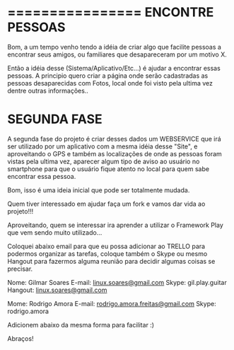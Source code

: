 ================
ENCONTRE PESSOAS
================

Bom, a um tempo venho tendo a idéia de criar algo que facilite pessoas a encontrar seus amigos,
ou familiares que desapareceram por um motivo X.

Então a idéia desse (Sistema/Aplicativo/Etc...) é ajudar a encontrar essas pessoas. 
A principio quero criar a página onde serão cadastradas as pessoas desaparecidas com Fotos,
local onde foi visto pela ultima vez dentre outras informações..

SEGUNDA FASE
============

A segunda fase do projeto é criar desses dados um WEBSERVICE que irá ser utilizado por um aplicativo
com a mesma idéia desse "Site", e aproveitando o GPS e também as localizações de onde as pessoas foram vistas
pela ultima vez, aparecer algum tipo de aviso ao usuário no smartphone para que o usuário fique atento no local
para quem sabe encontrar essa pessoa. 

Bom, isso é uma ideia inicial que pode ser totalmente mudada. 

Quem tiver interessado em ajudar faça um fork e vamos dar vida ao projeto!!! 

Aproveitando, quem se interessar ira aprender a utilizar o Framework Play que vem sendo muito utilizado...

Coloquei abaixo email para que eu possa adicionar ao TRELLO para podermos organizar as tarefas,
coloque também o Skype ou mesmo Hangout para fazermos alguma reunião para decidir algumas coisas se precisar.

Nome: Gilmar Soares
E-mail: linux.soares@gmail.com
Skype: gil.play.guitar
Hangout: linux.soares@gmail.com

Mome: Rodrigo Amora
E-mail: rodrigo.amora.freitas@gmail.com
Skype: rodrigo.amora 

Adicionem abaixo da mesma forma para facilitar :)

Abraços!
